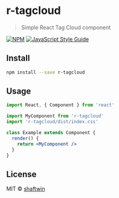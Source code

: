 # r-tagcloud

> Simple React Tag Cloud component

[![NPM](https://img.shields.io/npm/v/r-tagcloud.svg)](https://www.npmjs.com/package/r-tagcloud) [![JavaScript Style Guide](https://img.shields.io/badge/code_style-standard-brightgreen.svg)](https://standardjs.com)

## Install

```bash
npm install --save r-tagcloud
```

## Usage

```jsx
import React, { Component } from 'react'

import MyComponent from 'r-tagcloud'
import 'r-tagcloud/dist/index.css'

class Example extends Component {
  render() {
    return <MyComponent />
  }
}
```

## License

MIT © [shaftwin](https://github.com/shaftwin)
